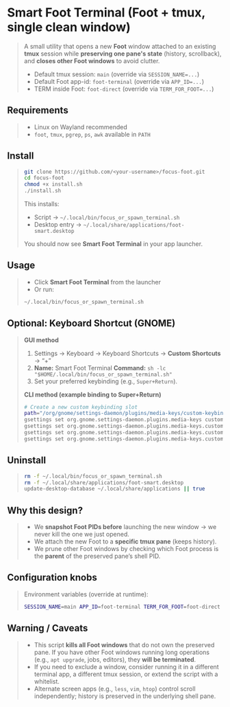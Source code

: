 
# Smart Foot Terminal (Foot + tmux, single clean window)

> A small utility that opens a new **Foot** window attached to an existing **tmux** session while **preserving one pane's state** (history, scrollback), and **closes other Foot windows** to avoid clutter.
>
> * Default tmux session: `main` (override via `SESSION_NAME=...`)
> * Default Foot app-id: `foot-terminal` (override via `APP_ID=...`)
> * TERM inside Foot: `foot-direct` (override via `TERM_FOR_FOOT=...`)

## Requirements

> * Linux on Wayland recommended
> * `foot`, `tmux`, `pgrep`, `ps`, `awk` available in `PATH`

## Install

> ```bash
> git clone https://github.com/<your-username>/focus-foot.git
> cd focus-foot
> chmod +x install.sh
> ./install.sh
> ```
>
> This installs:
>
> * Script → `~/.local/bin/focus_or_spawn_terminal.sh`
> * Desktop entry → `~/.local/share/applications/foot-smart.desktop`
>
> You should now see **Smart Foot Terminal** in your app launcher.

## Usage

> * Click **Smart Foot Terminal** from the launcher
> * Or run:
>
> ```bash
> ~/.local/bin/focus_or_spawn_terminal.sh
> ```

## Optional: Keyboard Shortcut (GNOME)

> **GUI method**
>
> 1. Settings → Keyboard → Keyboard Shortcuts → **Custom Shortcuts** → “+”
> 2. **Name:** Smart Foot Terminal
>    **Command:** `sh -lc "$HOME/.local/bin/focus_or_spawn_terminal.sh"`
> 3. Set your preferred keybinding (e.g., `Super+Return`).
>
> **CLI method (example binding to Super+Return)**
>
> ```bash
> # Create a new custom keybinding slot
> path="/org/gnome/settings-daemon/plugins/media-keys/custom-keybindings/smart-foot/"
> gsettings set org.gnome.settings-daemon.plugins.media-keys custom-keybindings "['$path']"
> gsettings set org.gnome.settings-daemon.plugins.media-keys.custom-keybinding:$path name "Smart Foot Terminal"
> gsettings set org.gnome.settings-daemon.plugins.media-keys.custom-keybinding:$path command "sh -lc \"$HOME/.local/bin/focus_or_spawn_terminal.sh\""
> gsettings set org.gnome.settings-daemon.plugins.media-keys.custom-keybinding:$path binding "<Super>Return"
> ```

## Uninstall

> ```bash
> rm -f ~/.local/bin/focus_or_spawn_terminal.sh
> rm -f ~/.local/share/applications/foot-smart.desktop
> update-desktop-database ~/.local/share/applications || true
> ```

## Why this design?

> * We **snapshot Foot PIDs before** launching the new window → we never kill the one we just opened.
> * We attach the new Foot to a **specific tmux pane** (keeps history).
> * We prune other Foot windows by checking which Foot process is the **parent** of the preserved pane’s shell PID.

## Configuration knobs

> Environment variables (override at runtime):
>
> ```bash
> SESSION_NAME=main APP_ID=foot-terminal TERM_FOR_FOOT=foot-direct ~/.local/bin/focus_or_spawn_terminal.sh
> ```

## Warning / Caveats

> * This script **kills all Foot windows** that do not own the preserved pane.
>   If you have other Foot windows running long operations (e.g., `apt upgrade`, jobs, editors), they **will be terminated**.
> * If you need to exclude a window, consider running it in a different terminal app, a different tmux session, or extend the script with a whitelist.
> * Alternate screen apps (e.g., `less`, `vim`, `htop`) control scroll independently; history is preserved in the underlying shell pane.



